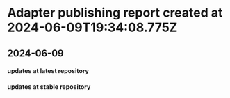 # Adapter publishing report created at 2024-06-09T19:34:08.775Z

## 2024-06-09
#### updates at latest repository 
#### updates at stable repository 
